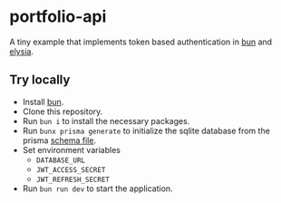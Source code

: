 # portfolio-api

A tiny example that implements token based authentication in [bun](https://bun.sh/) and [elysia](https://elysiajs.com/).

## Try locally

- Install [bun](https://bun.sh/).
- Clone this repository.
- Run `bun i` to install the necessary packages.
- Run `bunx prisma generate` to initialize the sqlite database from the prisma [schema file](prisma/schema.prisma).
- Set environment variables
  - `DATABASE_URL`
  - `JWT_ACCESS_SECRET`
  - `JWT_REFRESH_SECRET`
- Run `bun run dev` to start the application.
